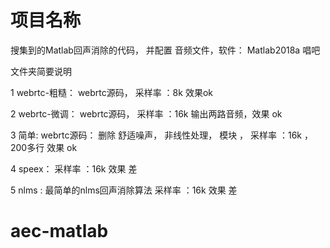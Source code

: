 # 项目名称
搜集到的Matlab回声消除的代码，  并配置 音频文件，软件： Matlab2018a
 唱吧

文件夹简要说明

1 webrtc-粗糙：
webrtc源码， 采样率 ：8k
效果ok

2 webrtc-微调：
webrtc源码， 采样率 ：16k
输出两路音频，效果 ok 

3 简单:
webrtc源码： 删除 舒适噪声， 非线性处理， 模块 ， 
采样率 ：16k ，200多行
效果 ok


4 speex：
采样率 ：16k
效果 差

5 nlms : 
最简单的nlms回声消除算法 
采样率 ：16k
效果 差
# aec-matlab
